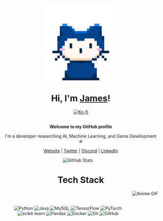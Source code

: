 <p align="center">
  <img src="assets/github.gif" alt="GIF" width="250" />
</p>

<h1 align="center">Hi, I'm <a href="https://james86.dev/about">James</a>!</h1>
<div align="center">
  <a href="https://www.ko-fi.com/james86-dev">
    <img src="https://cdn.ko-fi.com/cdn/kofi3.png?v=3" width="100" alt="Ko-fi" />
  </a>
</div>
<br>

<div align="center">
    <p><b>Welcome to my GitHub profile</b></p>
    <p>I'm a developer researching AI, Machine Learning, and Game Development ☆</p>
    <p>
      <a href="https://james86.dev/about">Website</a> | 
      <a href="https://james86.dev/about">Twitter</a> | 
      <a href="https://james86.dev/about">Discord</a> | 
      <a href="https://james86.dev/about">LinkedIn</a>
    </p>
  </div>
<p align="center">
  <img src="https://github-readme-stats.vercel.app/api?username=james86-dev&hide_title=false&hide_rank=false&show_icons=true&include_all_commits=true&count_private=true&disable_animations=false&theme=default&locale=en&hide_border=true" height="200" alt="GitHub Stats" />
  &nbsp;&nbsp;&nbsp;&nbsp;
</p>


<h1 align="center">Tech Stack</h1>
<img src="https://media.tenor.com/PEp7__gqEYoAAAAi/mythikore-anime-girl.gif" height="150" alt="Anime GIF" align="right" />
<br><br>
<p align="center">
  <img src="https://cdn.jsdelivr.net/gh/devicons/devicon/icons/python/python-original.svg" title="Python" width="60" />
  <img src="https://cdn.jsdelivr.net/gh/devicons/devicon/icons/java/java-original.svg" title="Java" width="60" />
  <img src="https://cdn.jsdelivr.net/gh/devicons/devicon/icons/mysql/mysql-original.svg" title="MySQL" width="60" />
  <img src="https://cdn.jsdelivr.net/gh/devicons/devicon/icons/tensorflow/tensorflow-original.svg" title="TensorFlow" width="60" />
  <img src="https://cdn.jsdelivr.net/gh/devicons/devicon/icons/pytorch/pytorch-original.svg" title="PyTorch" width="60" />
  <img src="https://upload.wikimedia.org/wikipedia/commons/0/05/Scikit_learn_logo_small.svg" title="scikit-learn" width="60" />
  <img src="https://upload.wikimedia.org/wikipedia/commons/e/ed/Pandas_logo.svg" title="Pandas" width="60" />
  <img src="https://cdn.jsdelivr.net/gh/devicons/devicon/icons/docker/docker-original.svg" title="Docker" width="60" />
  <img src="https://cdn.jsdelivr.net/gh/devicons/devicon/icons/git/git-original.svg" title="Git" width="60" />
  <img src="https://cdn.jsdelivr.net/gh/devicons/devicon/icons/github/github-original.svg" title="GitHub" width="60" />
</p>
